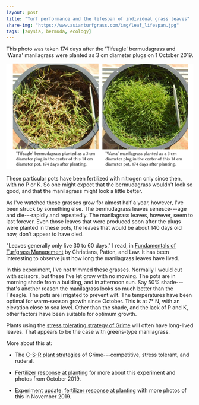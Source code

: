 ```yaml
---
layout: post
title: "Turf performance and the lifespan of individual grass leaves"
share-img: "https://www.asianturfgrass.com/img/leaf_lifespan.jpg"
tags: [zoysia, bermuda, ecology]
---
```


This photo was taken 174 days after the 'Tifeagle' bermudagrass and 'Wana' manilagrass were planted as 3 cm diameter plugs on 1 October 2019.

![Tifeagle bermudagrass and Wana manilagrass looking completely different 174 days after planting, the Wana with many green leaves and the Tifeagle with few leaves](/img/leaf_lifespan.jpg)

These particular pots have been fertilized with nitrogen only since then, with no P or K. So one might expect that the bermudagrass wouldn't look so good, and that the manilagrass might look a little better. 

As I've watched these grasses grow for almost half a year, however, I've been struck by something else. The bermudagrass leaves senesce---age and die---rapidly and repeatedly. The manilagrass leaves, however, seem to last forever. Even those leaves that were produced soon after the plugs were planted in these pots, the leaves that would be about 140 days old now, don't appear to have died.

"Leaves generally only live 30 to 60 days," I read, in [Fundamentals of Turfgrass Management](https://onlinelibrary.wiley.com/doi/book/10.1002/9781119308867) by Christians, Patton, and Law. It has been interesting to observe just how long the manilagrass leaves have lived. 

In this experiment, I've not trimmed these grasses. Normally I would cut with scissors, but these I've let grow with no mowing. The pots are in morning shade from a building, and in afternoon sun. Say 50% shade---that's another reason the manilagrass looks so much better than the Tifeagle. The pots are irrigated to prevent wilt. The temperatures have been optimal for warm-season growth since October. This is at 7° N, with an elevation close to sea level. Other than the shade, and the lack of P and K, other factors have been suitable for optimum growth.

Plants using the [stress tolerating strategy of Grime](https://en.wikipedia.org/wiki/Plant_strategies) will often have long-lived leaves. That appears to be the case with greens-type manilagrass.

More about this at:

* The [C-S-R plant strategies](https://www.asianturfgrass.com/2019-10-31-competition-stress-disturbance/) of Grime---competitive, stress tolerant, and ruderal.

* [Fertilizer response at planting](https://www.asianturfgrass.com/2019-10-29-fertilizer-response-at-planting/) for more about this experiment and photos from October 2019.

* [Experiment update: fertilizer response at planting](https://www.asianturfgrass.com/2019-11-17-update-fertilizer-response-planting/) with more photos of this in November 2019.
